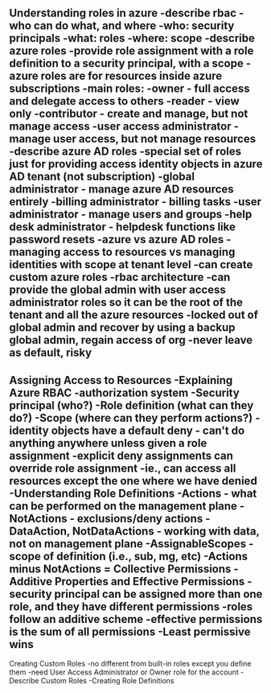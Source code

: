 Understanding roles in azure
-describe rbac
	-who can do what, and where
		-who: security principals
		-what: roles
		-where: scope
-describe azure roles
	-provide role assignment with a role definition to a security principal, with a scope
	-azure roles are for resources inside azure subscriptions
	-main roles:
		-owner - full access and delegate access to others
		-reader - view only
		-contributor - create and manage, but not manage access
		-user access administrator - manage user access, but not manage resources
-describe azure AD roles
	-special set of roles just for providing access identity objects in azure AD tenant (not subscription)
	-global administrator - manage azure AD resources entirely
	-billing administrator - billing tasks
	-user administrator - manage users and groups
	-help desk administrator - helpdesk functions like password resets
-azure vs azure AD roles
	-managing access to resources vs managing identities with scope at tenant level
	-can create custom azure roles
-rbac architecture
	-can provide the global admin with user access administrator roles so it can be the root of the tenant and all the azure resources
		-locked out of global admin and recover by using a backup global admin, regain access of org
			-never leave as default, risky
-----------------------------------------------------------------------------------------------------------------------------

Assigning Access to Resources
-Explaining Azure RBAC
	-authorization system
		-Security principal (who?)
		-Role definition (what can they do?)
		-Scope (where can they perform actions?)
	-identity objects have a default deny - can't do anything anywhere unless given a role assignment
	-explicit deny assignments can override role assignment
		-ie., can access all resources except the one where we have denied
-Understanding Role Definitions
		-Actions - what can be performed on the management plane
		-NotActions - exclusions/deny actions
		-DataAction, NotDataActions - working with data, not on management plane
		-AssignableScopes - scope of definition (i.e., sub, mg, etc)
	-Actions minus NotActions = Collective Permissions
-Additive Properties and Effective Permissions
	-security principal can be assigned more than one role, and they have different permissions
	-roles follow an additive scheme
	-effective permissions is the sum of all permissions
	-Least permissive wins
------------------------------------------------------------------------------------------------------------

Creating Custom Roles
	-no different from built-in roles except you define them
	-need User Access Administrator or Owner role for the account
-Describe Custom Roles
-Creating Role Definitions










































































